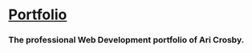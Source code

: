# [Portfolio](https://ari-xb.github.io/)

### The professional Web Development portfolio of Ari Crosby.
